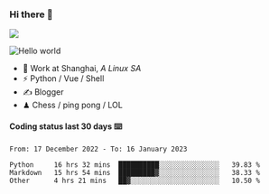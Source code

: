 ### Hi there 👋
![](https://komarev.com/ghpvc/?username=Xuhandsome)


<img src="https://github-readme-stats.vercel.app/api?username=XuHandsome&show_icons=true&theme=merko" alt="Hello world">

<br/>

- 🍻  Work at Shanghai, _A Linux SA_
- ⚡  Python / Vue / Shell
- ✍️  Blogger
- ♟  Chess / ping pong / LOL

#### Coding status last 30 days ⌨️

<!--START_SECTION:waka-->

```text
From: 17 December 2022 - To: 16 January 2023

Python     16 hrs 32 mins  ██████████░░░░░░░░░░░░░░░   39.83 %
Markdown   15 hrs 54 mins  █████████▓░░░░░░░░░░░░░░░   38.33 %
Other      4 hrs 21 mins   ██▓░░░░░░░░░░░░░░░░░░░░░░   10.50 %
```

<!--END_SECTION:waka-->
